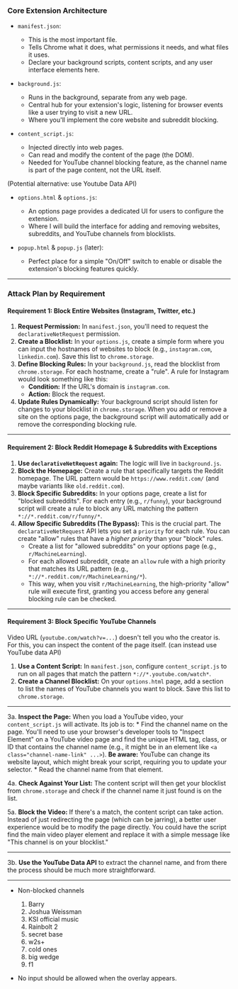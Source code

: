 ### **Core Extension Architecture**

*   `manifest.json`: 
    - This is the most important file. 
    - Tells Chrome what it does, what permissions it needs, and what files it uses.
    - Declare your background scripts, content scripts, and any user interface elements here.

*   `background.js`: 
    - Runs in the background, separate from any web page. 
    - Central hub for your extension's logic, listening for browser events like a user trying to visit a new URL. 
    - Where you'll implement the core website and subreddit blocking.

*   `content_script.js`: 
    - Injected directly into web pages. 
    - Can read and modify the content of the page (the DOM).
    - Needed for YouTube channel blocking feature, as the channel name is part of the page content, not the URL itself.

(Potential alternative: use Youtube Data API)

*   `options.html` & `options.js`: 
    - An options page provides a dedicated UI for users to configure the extension. 
    - Where I will build the interface for adding and removing websites, subreddits, and YouTube channels from blocklists.


*   `popup.html` & `popup.js` (later):
    - Perfect place for a simple "On/Off" switch to enable or disable the extension's blocking features quickly.

---

### **Attack Plan by Requirement**

#### **Requirement 1: Block Entire Websites (Instagram, Twitter, etc.)**

1.  **Request Permission:** In `manifest.json`, you'll need to request the `declarativeNetRequest` permission.
2.  **Create a Blocklist:** In your `options.js`, create a simple form where you can input the hostnames of websites to block (e.g., `instagram.com`, `linkedin.com`). Save this list to `chrome.storage`.
3.  **Define Blocking Rules:** In your `background.js`, read the blocklist from `chrome.storage`. For each hostname, create a "rule". A rule for Instagram would look something like this:
    *   **Condition:** If the URL's domain is `instagram.com`.
    *   **Action:** Block the request.
4.  **Update Rules Dynamically:** Your background script should listen for changes to your blocklist in `chrome.storage`. When you add or remove a site on the options page, the background script will automatically add or remove the corresponding blocking rule.

---
#### **Requirement 2: Block Reddit Homepage & Subreddits with Exceptions**

1.  **Use `declarativeNetRequest` again:** The logic will live in `background.js`.
2.  **Block the Homepage:** Create a rule that specifically targets the Reddit homepage. The URL pattern would be `https://www.reddit.com/` (and maybe variants like `old.reddit.com`).
3.  **Block Specific Subreddits:** In your options page, create a list for "blocked subreddits". For each entry (e.g., `r/funny`), your background script will create a rule to block any URL matching the pattern `*://*.reddit.com/r/funny/*`.
4.  **Allow Specific Subreddits (The Bypass):** This is the crucial part. The `declarativeNetRequest` API lets you set a `priority` for each rule. You can create "allow" rules that have a *higher priority* than your "block" rules.
    *   Create a list for "allowed subreddits" on your options page (e.g., `r/MachineLearning`).
    *   For each allowed subreddit, create an `allow` rule with a high priority that matches its URL pattern (e.g., `*://*.reddit.com/r/MachineLearning/*`).
    *   This way, when you visit `r/MachineLearning`, the high-priority "allow" rule will execute first, granting you access before any general blocking rule can be checked.

---

#### **Requirement 3: Block Specific YouTube Channels**

Video URL (`youtube.com/watch?v=...`) doesn't tell you who the creator is. 
For this, you can inspect the content of the page itself. (can instead use YouTube data API)

1.  **Use a Content Script:** In `manifest.json`, configure `content_script.js` to run on all pages that match the pattern `*://*.youtube.com/watch*`.
2.  **Create a Channel Blocklist:** On your `options.html` page, add a section to list the names of YouTube channels you want to block. Save this list to `chrome.storage`.

---

3a.  **Inspect the Page:** When you load a YouTube video, your `content_script.js` will activate. Its job is to:
    *   Find the channel name on the page. You'll need to use your browser's developer tools to "Inspect Element" on a YouTube video page and find the unique HTML tag, class, or ID that contains the channel name (e.g., it might be in an element like `<a class="channel-name-link" ...>`). **Be aware:** YouTube can change its website layout, which might break your script, requiring you to update your selector.
    *   Read the channel name from that element.

4a.  **Check Against Your List:** The content script will then get your blocklist from `chrome.storage` and check if the channel name it just found is on the list.

5a.  **Block the Video:** If there's a match, the content script can take action. Instead of just redirecting the page (which can be jarring), a better user experience would be to modify the page directly. You could have the script find the main video player element and replace it with a simple message like "This channel is on your blocklist."

--- 

3b. **Use the YouTube Data API** to extract the channel name, and from there the process should be much more straightforward.

---

- Non-blocked channels
    1. Barry
    2. Joshua Weissman
    3. KSI official music
    4. Rainbolt 2
    5. secret base
    6. w2s+
    7. cold ones
    8. big wedge
    9. f1

- No input should be allowed when the overlay appears.